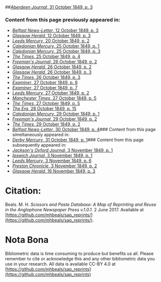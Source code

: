 ##[*Aberdeen Journal*, 31 October 1849, p. 3](https://mhbeals.github.io/sap_html/Aberdeen-Journal/Aberdeen-Journal-31-October-1849-p-3)

### Content from this page previously appeared in:
+ [*Belfast News-Letter*, 12 October 1849, p. 3](https://mhbeals.github.io/sap_html/Belfast-News-Letter/Belfast-News-Letter-12-October-1849-p-3)
+ [*Glasgow Herald*, 12 October 1849, p. 3](https://mhbeals.github.io/sap_html/Glasgow-Herald/Glasgow-Herald-12-October-1849-p-3)
+ [*Leeds Mercury*, 20 October 1849, p. 2](https://mhbeals.github.io/sap_html/Leeds-Mercury/Leeds-Mercury-20-October-1849-p-2)
+ [*Caledonian Mercury*, 25 October 1849, p. 1](https://mhbeals.github.io/sap_html/Caledonian-Mercury/Caledonian-Mercury-25-October-1849-p-1)
+ [*Caledonian Mercury*, 25 October 1849, p. 3](https://mhbeals.github.io/sap_html/Caledonian-Mercury/Caledonian-Mercury-25-October-1849-p-3)
+ [*The Times*, 25 October 1849, p. 4](https://mhbeals.github.io/sap_html/The-Times/The-Times-25-October-1849-p-4)
+ [*Freeman's Journal*, 26 October 1849, p. 2](https://mhbeals.github.io/sap_html/Freeman's-Journal/Freeman's-Journal-26-October-1849-p-2)
+ [*Glasgow Herald*, 26 October 1849, p. 2](https://mhbeals.github.io/sap_html/Glasgow-Herald/Glasgow-Herald-26-October-1849-p-2)
+ [*Glasgow Herald*, 26 October 1849, p. 3](https://mhbeals.github.io/sap_html/Glasgow-Herald/Glasgow-Herald-26-October-1849-p-3)
+ [*The Times*, 26 October 1849, p. 3](https://mhbeals.github.io/sap_html/The-Times/The-Times-26-October-1849-p-3)
+ [*Examiner*, 27 October 1849, p. 6](https://mhbeals.github.io/sap_html/Examiner/Examiner-27-October-1849-p-6)
+ [*Examiner*, 27 October 1849, p. 7](https://mhbeals.github.io/sap_html/Examiner/Examiner-27-October-1849-p-7)
+ [*Leeds Mercury*, 27 October 1849, p. 2](https://mhbeals.github.io/sap_html/Leeds-Mercury/Leeds-Mercury-27-October-1849-p-2)
+ [*Manchester Times*, 27 October 1849, p. 5](https://mhbeals.github.io/sap_html/Manchester-Times/Manchester-Times-27-October-1849-p-5)
+ [*The Times*, 27 October 1849, p. 5](https://mhbeals.github.io/sap_html/The-Times/The-Times-27-October-1849-p-5)
+ [*The Era*, 28 October 1849, p. 15](https://mhbeals.github.io/sap_html/The-Era/The-Era-28-October-1849-p-15)
+ [*Caledonian Mercury*, 29 October 1849, p. 1](https://mhbeals.github.io/sap_html/Caledonian-Mercury/Caledonian-Mercury-29-October-1849-p-1)
+ [*Freeman's Journal*, 29 October 1849, p. 2](https://mhbeals.github.io/sap_html/Freeman's-Journal/Freeman's-Journal-29-October-1849-p-2)
+ [*The Times*, 29 October 1849, p. 2](https://mhbeals.github.io/sap_html/The-Times/The-Times-29-October-1849-p-2)
+ [*Belfast News-Letter*, 30 October 1849, p. 4](https://mhbeals.github.io/sap_html/Belfast-News-Letter/Belfast-News-Letter-30-October-1849-p-4)### Content from this page simeltaneously appeared in:
+ [*Derby Mercury*, 31 October 1849, p. 1](https://mhbeals.github.io/sap_html/Derby-Mercury/Derby-Mercury-31-October-1849-p-1)### Content from this page subsequently appeared in:
+ [*Jackson's Oxford Journal*, 3 November 1849, p. 1](https://mhbeals.github.io/sap_html/Jackson's-Oxford-Journal/Jackson's-Oxford-Journal-3-November-1849-p-1)
+ [*Ipswich Journal*, 3 November 1849, p. 1](https://mhbeals.github.io/sap_html/Ipswich-Journal/Ipswich-Journal-3-November-1849-p-1)
+ [*Leeds Mercury*, 3 November 1849, p. 6](https://mhbeals.github.io/sap_html/Leeds-Mercury/Leeds-Mercury-3-November-1849-p-6)
+ [*Preston Chronicle*, 3 November 1849, p. 2](https://mhbeals.github.io/sap_html/Preston-Chronicle/Preston-Chronicle-3-November-1849-p-2)
+ [*Glasgow Herald*, 16 November 1849, p. 3](https://mhbeals.github.io/sap_html/Glasgow-Herald/Glasgow-Herald-16-November-1849-p-3)
                    
# Citation: 

Beals. M. H. *Scissors and Paste Database: A Map of Reprinting and Reuse in the Anglophone Newspaper Press v.1.0.1.* 2 June 2017. Available at [https://github.com/mhbeals/sap_reprints/](https://github.com/mhbeals/sap_reprints/). 
                    
# Nota Bona

Bibliometric data is time consuming to produce but benefits us all. Please remember to cite or acknowledge this and any other bibliometric data you use in your research. All data is available CC-BY 4.0 at [https://github.com/mhbeals/sap_reprints](https://github.com/mhbeals/sap_reprints)